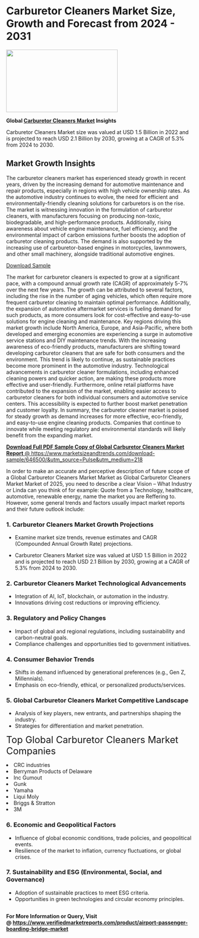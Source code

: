 <H1>Carburetor Cleaners Market Size, Growth and Forecast from 2024 - 2031</H1><img class="aligncenter size-medium wp-image-584254" src="https://thirdeyenews.in/wp-content/uploads/2024/09/Global-Market-Research-300x168.jpeg" alt="" width="300" height="168" /><p><strong>Global&nbsp;<a href="https://www.marketsizeandtrends.com/download-sample/646500/&amp;utm_source=Pulse&amp;utm_medium=218">Carburetor Cleaners Market</a> Insights</strong></p><p>Carburetor Cleaners Market size was valued at USD 1.5 Billion in 2022 and is projected to reach USD 2.1 Billion by 2030, growing at a CAGR of 5.3% from 2024 to 2030.</p><p><h2>Market Growth Insights</h2> <p>The carburetor cleaners market has experienced steady growth in recent years, driven by the increasing demand for automotive maintenance and repair products, especially in regions with high vehicle ownership rates. As the automotive industry continues to evolve, the need for efficient and environmentally-friendly cleaning solutions for carburetors is on the rise. The market is witnessing innovation in the formulation of carburetor cleaners, with manufacturers focusing on producing non-toxic, biodegradable, and high-performance products. Additionally, rising awareness about vehicle engine maintenance, fuel efficiency, and the environmental impact of carbon emissions further boosts the adoption of carburetor cleaning products. The demand is also supported by the increasing use of carburetor-based engines in motorcycles, lawnmowers, and other small machinery, alongside traditional automotive engines.</p> <p><a href="#">Download Sample</a></p> <p>The market for carburetor cleaners is expected to grow at a significant pace, with a compound annual growth rate (CAGR) of approximately 5-7% over the next few years. The growth can be attributed to several factors, including the rise in the number of aging vehicles, which often require more frequent carburetor cleaning to maintain optimal performance. Additionally, the expansion of automotive aftermarket services is fueling demand for such products, as more consumers look for cost-effective and easy-to-use solutions for engine cleaning and maintenance. Key regions driving this market growth include North America, Europe, and Asia-Pacific, where both developed and emerging economies are experiencing a surge in automotive service stations and DIY maintenance trends. With the increasing awareness of eco-friendly products, manufacturers are shifting toward developing carburetor cleaners that are safe for both consumers and the environment. This trend is likely to continue, as sustainable practices become more prominent in the automotive industry. Technological advancements in carburetor cleaner formulations, including enhanced cleaning powers and quicker action, are making these products more effective and user-friendly. Furthermore, online retail platforms have contributed to the expansion of the market, enabling easier access to carburetor cleaners for both individual consumers and automotive service centers. This accessibility is expected to further boost market penetration and customer loyalty. In summary, the carburetor cleaner market is poised for steady growth as demand increases for more effective, eco-friendly, and easy-to-use engine cleaning products. Companies that continue to innovate while meeting regulatory and environmental standards will likely benefit from the expanding market. <p><a href="#"></p><p><span class=""><strong>Download Full PDF Sample Copy of Global Carburetor Cleaners Market Report</strong> @ <a href="https://www.marketsizeandtrends.com/download-sample/646500/&amp;utm_source=Pulse&amp;utm_medium=218" target="_blank">https://www.marketsizeandtrends.com/download-sample/646500/&amp;utm_source=Pulse&amp;utm_medium=218</a></span></p><p>In order to make an accurate and perceptive description of future scope of a Global&nbsp;Carburetor Cleaners Market Market as Global&nbsp;Carburetor Cleaners Market Market of 2025, you need to describe a clear Vision &ndash; What Industry or Linda can you think of for example: Quote from a Technology, healthcare, automotive, renewable energy, name the market you are Reffering to. However, some general trends and factors usually impact market reports and their future outlook include:</p><h3>1.&nbsp;<strong>Carburetor Cleaners Market Growth Projections</strong></h3><ul><li>Examine market size trends, revenue estimates and CAGR (Compounded Annual Growth Rate) projections.</li><li><p>Carburetor Cleaners Market size was valued at USD 1.5 Billion in 2022 and is projected to reach USD 2.1 Billion by 2030, growing at a CAGR of 5.3% from 2024 to 2030.</p></li></ul><h3>2.&nbsp;<strong>Carburetor Cleaners Market Technological Advancements</strong></h3><ul><li>Integration of AI, IoT, blockchain, or automation in the industry.</li><li>Innovations driving cost reductions or improving efficiency.</li></ul><h3>3.&nbsp;<strong>Regulatory and Policy Changes</strong></h3><ul><li>Impact of global and regional regulations, including sustainability and carbon-neutral goals.</li><li>Compliance challenges and opportunities tied to government initiatives.</li></ul><h3>4.&nbsp;<strong>Consumer Behavior Trends</strong></h3><ul><li>Shifts in demand influenced by generational preferences (e.g., Gen Z, Millennials).</li><li>Emphasis on eco-friendly, ethical, or personalized products/services.</li></ul><h3>5.&nbsp;<strong>Global Carburetor Cleaners Market Competitive Landscape</strong></h3><ul><li>Analysis of key players, new entrants, and partnerships shaping the industry.</li><li>Strategies for differentiation and market penetration.</li></ul><p data-pm-slice="1 1 []"><span style="color: inherit; font-family: inherit; font-size: 25px;">Top Global Carburetor Cleaners Market Companies</span></p><div class="" data-test-id=""><p><li>CRC industries</li><li> Berryman Products of Delaware</li><li> Inc Gumout</li><li> Gunk</li><li> Yamaha</li><li> Liqui Moly</li><li> Briggs & Stratton</li><li> 3M</li></p></div><h3>6.&nbsp;<strong>Economic and Geopolitical Factors</strong></h3><ul><li>Influence of global economic conditions, trade policies, and geopolitical events.</li><li>Resilience of the market to inflation, currency fluctuations, or global crises.</li></ul><h3>7.&nbsp;<strong>Sustainability and ESG (Environmental, Social, and Governance)</strong></h3><ul><li>Adoption of sustainable practices to meet ESG criteria.</li><li>Opportunities in green technologies and circular economy principles.</li></ul><h2><strong style="font-size: 14px;">For More Information or Query, Visit @&nbsp;</strong><a style="background-color: #ffffff; font-size: 14px;" href="https://www.marketsizeandtrends.com/report/carburetor-cleaners-market/" target="_blank">https://www.verifiedmarketreports.com/product/airport-passenger-boarding-bridge-market</a></h2>
